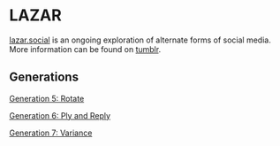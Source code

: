# LAZAR

[lazar.social](https://lazar.social/) is an ongoing exploration of alternate forms of social media. More information can be found on [tumblr](https://lazardotsocial.tumblr.com).

## Generations
[Generation 5: Rotate](https://github.com/akirchner333/lazar/tree/gen-5-rotate)

[Generation 6: Ply and Reply](https://github.com/akirchner333/lazar/tree/gen-6-ply)

[Generation 7: Variance](https://github.com/akirchner333/lazar/tree/gen-7-variance)
